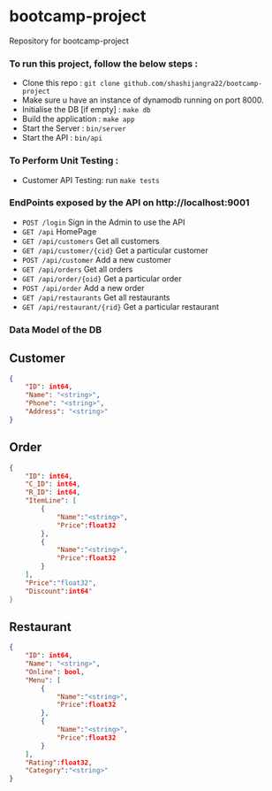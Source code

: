 # bootcamp-project
Repository for bootcamp-project

### To run this project, follow the below steps :
-  Clone this repo : `git clone github.com/shashijangra22/bootcamp-project`
-  Make sure u have an instance of dynamodb running on port 8000.
-  Initialise the DB [if empty] : `make db`
-  Build the application : `make app`
-  Start the Server : `bin/server`
-  Start the API : `bin/api`

### To Perform Unit Testing :
- Customer API Testing: run `make tests`

### EndPoints exposed by the API on http://localhost:9001

- `POST /login`                 Sign in the Admin to use the API
- `GET /api`                    HomePage
- `GET /api/customers`              Get all customers
- `GET /api/customer/{cid}`         Get a particular customer
- `POST /api/customer`              Add a new customer
- `GET /api/orders`                 Get all orders
- `GET /api/order/{oid}`            Get a particular order
- `POST /api/order`                 Add a new order
- `GET /api/restaurants`            Get all restaurants
- `GET /api/restaurant/{rid}`       Get a particular restaurant

### Data Model of the DB

Customer
----

```json
{
    "ID": int64,
    "Name": "<string>",
    "Phone": "<string>",
    "Address": "<string>"
}
```

Order
----

```json
{
    "ID": int64,
    "C_ID": int64,
    "R_ID": int64,
    "ItemLine": [
        {
            "Name":"<string>",
            "Price":float32        
        },
        {
            "Name":"<string>",
            "Price":float32
        }
    ],
    "Price":"float32",
    "Discount":int64"
}
```

Restaurant
----

```json
{
    "ID": int64,
    "Name": "<string>",
    "Online": bool,
    "Menu": [
        {
            "Name":"<string>",
            "Price":float32
        },
        {
            "Name":"<string>",
            "Price":float32
        }
    ],
    "Rating":float32,
    "Category":"<string>"
}
```